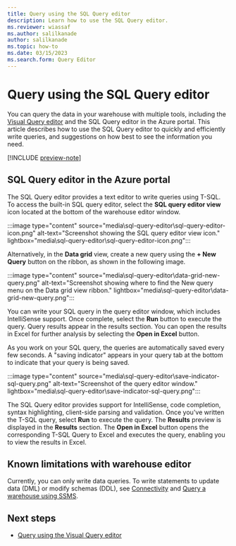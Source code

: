 ```yaml
---
title: Query using the SQL Query editor
description: Learn how to use the SQL Query editor.
ms.reviewer: wiassaf
ms.author: salilkanade
author: salilkanade
ms.topic: how-to
ms.date: 03/15/2023
ms.search.form: Query Editor
---
```


# Query using the SQL Query editor

You can query the data in your warehouse with multiple tools, including the [Visual Query editor](visual-query-editor.md) and the SQL Query editor in the Azure portal. This article describes how to use the SQL Query editor to quickly and efficiently write queries, and suggestions on how best to see the information you need.

[!INCLUDE [preview-note](../includes/preview-note.md)]

## SQL Query editor in the Azure portal
The SQL Query editor provides a text editor to write queries using T-SQL. To access the built-in SQL query editor, select the **SQL query editor view** icon located at the bottom of the warehouse editor window.

:::image type="content" source="media\sql-query-editor\sql-query-editor-icon.png" alt-text="Screenshot showing the SQL query editor view icon." lightbox="media\sql-query-editor\sql-query-editor-icon.png":::

Alternatively, in the **Data grid** view, create a new query using the **+ New Query** button on the ribbon, as shown in the following image.

:::image type="content" source="media\sql-query-editor\data-grid-new-query.png" alt-text="Screenshot showing where to find the New query menu on the Data grid view ribbon." lightbox="media\sql-query-editor\data-grid-new-query.png":::

You can write your SQL query in the query editor window, which includes IntelliSense support. Once complete, select the **Run** button to execute the query. Query results appear in the results section. You can open the results in Excel for further analysis by selecting the **Open in Excel** button.

As you work on your SQL query, the queries are automatically saved every few seconds. A "saving indicator" appears in your query tab at the bottom to indicate that your query is being saved.

:::image type="content" source="media\sql-query-editor\save-indicator-sql-query.png" alt-text="Screenshot of the query editor window." lightbox="media\sql-query-editor\save-indicator-sql-query.png":::

The SQL Query editor provides support for IntelliSense, code completion, syntax highlighting, client-side parsing and validation. Once you've written the T-SQL query, select **Run** to execute the query. The **Results** preview is displayed in the **Results** section. The **Open in Excel** button opens the corresponding T-SQL Query to Excel and executes the query, enabling you to view the results in Excel.

## Known limitations with warehouse editor

Currently, you can only write data queries. To write statements to update data (DML) or modify schemas (DDL), see [Connectivity](connectivity.md) and [Query a warehouse using SSMS](query-warehouse-sql-server-management-studio.md).

## Next steps

- [Query using the Visual Query editor](visual-query-editor.md)
